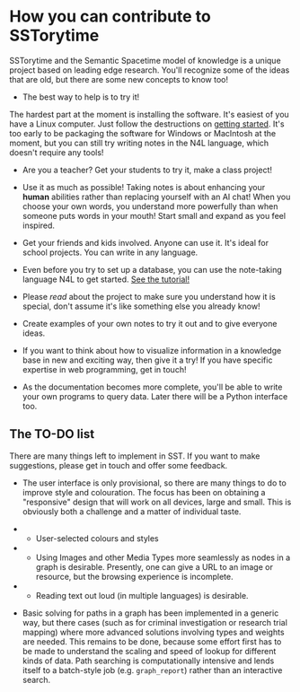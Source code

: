 
# How you can contribute to SSTorytime

SSTorytime and the Semantic Spacetime model of knowledge is a unique project based on leading edge research. You'll recognize some of the ideas that are old, but there are some new concepts to know too!

* The best way to help is to try it!

The hardest part at the moment is installing the software. It's easiest of you have a Linux computer. Just follow the destructions on [getting started](README.md). It's too early to be packaging the software for Windows or MacIntosh at the moment, but you can still try writing notes in the N4L language, which doesn't require any tools!

* Are you a teacher? Get your students to try it, make a class project!

* Use it as much as possible! Taking notes is about enhancing your **human** abilities rather than replacing yourself with an AI chat! When you choose your own words, you understand more powerfully than when someone puts words in your mouth! Start small and expand as you feel inspired.

* Get your friends and kids involved. Anyone can use it. It's ideal for school projects. You can write in any language.

* Even before you try to set up a database, you can use the note-taking language N4L to get started.
[See the tutorial!](Tutorial.md)

* Please *read* about the project to make sure you understand how it is special, don't assume it's like something else you already know!

* Create examples of your own notes to try it out and to give everyone ideas. 

* If you want to think about how to visualize information in a knowledge base in new and exciting way, then give it a try! If you have specific expertise in web programming, get in touch!

* As the documentation becomes more complete, you'll be able to write your own programs to query data. Later there will be a Python interface too.


## The TO-DO list

There are many things left to implement in SST. If you want to make
suggestions, please get in touch and offer some feedback.

* The user interface is only provisional, so there are many things to do to improve style and colouration.
The focus has been on obtaining a "responsive" design that will work on all devices, large and small. This is obviously both a challenge and a matter of individual taste.

* * User-selected colours and styles

* * Using Images and other Media Types more seamlessly as nodes in a graph is desirable. Presently, one can give a URL to an image or resource, but the browsing experience is incomplete.

* * Reading text out loud (in multiple languages) is desirable.

* Basic solving for paths in a graph has been implemented in a generic way, but there cases (such as for criminal investigation or research trial mapping) where more advanced solutions involving types and weights are needed. This remains to be done, because some effort first has to be made to understand the scaling and speed of lookup for different kinds of data. Path searching is computationally intensive and lends itself to a batch-style job (e.g. `graph_report`) rather than an interactive search.
